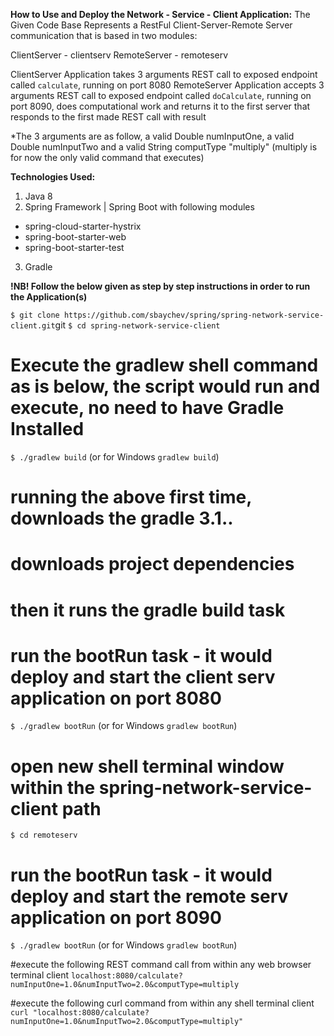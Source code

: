 **How to Use and Deploy the Network - Service - Client Application:**
The Given Code Base Represents a RestFul Client-Server-Remote Server communication that is based in two modules:

ClientServer - clientserv
RemoteServer - remoteserv

ClientServer Application takes 3 arguments REST call to exposed endpoint called `calculate`, running on port 8080
RemoteServer Application accepts 3 arguments REST call to exposed endpoint called `doCalculate`, running on port 8090, does computational work and returns it to the first server that responds to the first made REST call with result

*The 3 arguments are as follow, a valid Double numInputOne, a valid Double numInputTwo and a valid String computType "multiply" (multiply is for now the only valid command that executes)

**Technologies Used:**

1. Java 8
2. Spring Framework | Spring Boot with following modules
 - spring-cloud-starter-hystrix
 - spring-boot-starter-web
 - spring-boot-starter-test
3. Gradle


**!NB! Follow the below given as step by step instructions in order to run the Application(s)**

`$ git clone https://github.com/sbaychev/spring/spring-network-service-client.git`git
`$ cd spring-network-service-client`

# Execute the gradlew shell command as is below, the script would run and execute, no need to have Gradle Installed
`$ ./gradlew build` (or for Windows `gradlew build`)

# running the above first time, downloads the gradle 3.1..
# downloads project dependencies
# then it runs the gradle build task

# run the bootRun task - it would deploy and start the client serv application on port 8080
`$ ./gradlew bootRun` (or for Windows `gradlew bootRun`)

# open new shell terminal window within the spring-network-service-client path
`$ cd remoteserv `

# run the bootRun task - it would deploy and start the remote serv application on port 8090
`$ ./gradlew bootRun` (or for Windows `gradlew bootRun`)

#execute the following REST command call from within any web browser terminal client
`localhost:8080/calculate?numInputOne=1.0&numInputTwo=2.0&computType=multiply`

#execute the following curl command from within any shell terminal client
`curl "localhost:8080/calculate?numInputOne=1.0&numInputTwo=2.0&computType=multiply"`